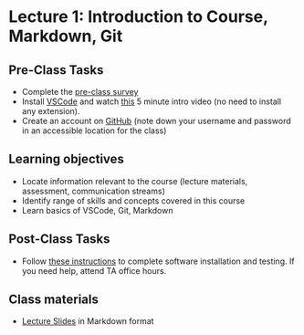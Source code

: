 # Lecture 1: Introduction to Course, Markdown, Git

## Pre-Class Tasks

- Complete the [pre-class survey](https://docs.google.com/forms/d/e/1FAIpQLSdjCrvr0_cFZN4rTnvSzKYU5jmo9riRh0SyQgIr9ZWaRmp9GQ/viewform)
- Install [VSCode](https://code.visualstudio.com/#alt-downloads) and watch [this](https://code.visualstudio.com/docs/introvideos/basics) 5 minute intro video (no need to install any extension).
- Create an account on [GitHub](https://github.com/signup) (note down your username and password in an accessible location for the class)

<!-- Pre-class tasks for Isntructor

- Send info on Zoom link and course website to students the day before -->

## Learning objectives

- Locate information relevant to the course (lecture materials, assessment, communication streams)
- Identify range of skills and concepts covered in this course
- Learn basics of VSCode, Git, Markdown

## Post-Class Tasks

- Follow [these instructions](../../software/README.md) to complete software installation and testing. If you need help, attend TA office hours.

## Class materials

- [Lecture Slides](lecture01.md) in Markdown format
